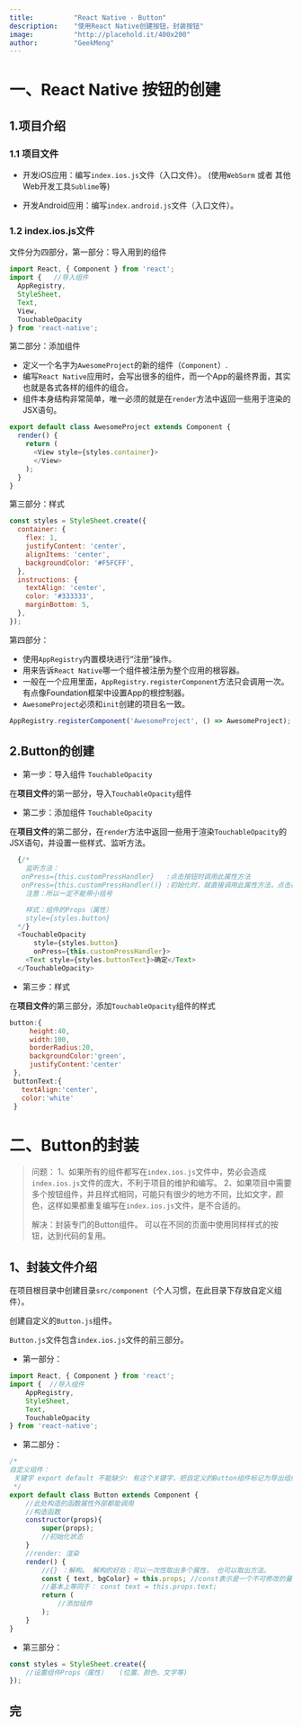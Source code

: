 ```yaml
---
title:          "React Native - Button"
description:    "使用React Native创建按钮，封装按钮"
image:          "http://placehold.it/400x200"
author:         "GeekMeng"
---
```


一、React Native 按钮的创建
===============

1.项目介绍
-------------

### 1.1 项目文件 ###

* 开发iOS应用：编写`index.ios.js`文件（入口文件）。
(使用`WebSorm` 或者 其他Web开发工具`Sublime`等)

* 开发Android应用：编写`index.android.js`文件（入口文件）。

### 1.2 index.ios.js文件 ###

文件分为四部分，第一部分：导入用到的组件

```JavaScript
import React, { Component } from 'react';
import {   //导入组件
  AppRegistry,
  StyleSheet,
  Text,
  View,
  TouchableOpacity    
} from 'react-native';
```

第二部分：添加组件

* 定义一个名字为`AwesomeProject`的新的组件（`Component`）.
* 编写`React Native`应用时，会写出很多的组件，而一个App的最终界面，其实也就是各式各样的组件的组合。
* 组件本身结构非常简单，唯一必须的就是在`render`方法中返回一些用于渲染的JSX语句。

```JavaScript
export default class AwesomeProject extends Component {
  render() {
    return (
      <View style={styles.container}>
      </View>
    );
  }
}
```

第三部分：样式

```JavaScript
const styles = StyleSheet.create({
  container: {
    flex: 1,
    justifyContent: 'center',
    alignItems: 'center',
    backgroundColor: '#F5FCFF',
  },
  instructions: {
    textAlign: 'center',
    color: '#333333',
    marginBottom: 5,
  },
});
```

第四部分：

* 使用`AppRegistry`内置模块进行“注册”操作。
* 用来告诉`React Native`哪一个组件被注册为整个应用的根容器。
* 一般在一个应用里面，`AppRegistry.registerComponent`方法只会调用一次。
  有点像Foundation框架中设置App的根控制器。
* `AwesomeProject`必须和`init`创建的项目名一致。

```JavaScript
AppRegistry.registerComponent('AwesomeProject', () => AwesomeProject);
```

2.Button的创建
-------------

* 第一步：导入组件 `TouchableOpacity`    

在**项目文件**的第一部分，导入`TouchableOpacity`组件

* 第二步：添加组件 `TouchableOpacity`

在**项目文件**的第二部分，在`render`方法中返回一些用于渲染`TouchableOpacity`的JSX语句，并设置一些样式、监听方法。

```JavaScript
  {/*
    监听方法：
   onPress={this.customPressHandler}   :点击按钮时调用此属性方法
   onPress={this.customPressHandler()} :初始化时，就直接调用此属性方法，点击按钮不会调用此方法
    注意：所以一定不能带小括号

    样式：组件的Props（属性）
    style={styles.button}
  */}
  <TouchableOpacity
      style={styles.button}
      onPress={this.customPressHandler}>
    <Text style={styles.buttonText}>确定</Text>
  </TouchableOpacity>
```

* 第三步：样式

在**项目文件**的第三部分，添加`TouchableOpacity`组件的样式

```JavaScript
button:{
     height:40,
     width:100,
     borderRadius:20,
     backgroundColor:'green',
     justifyContent:'center'
 },
 buttonText:{
   textAlign:'center',
   color:'white'
 }
```

二、Button的封装
===============

>问题：
  1、如果所有的组件都写在`index.ios.js`文件中，势必会造成`index.ios.js`文件的庞大，不利于项目的维护和编写。
  2、如果项目中需要多个按钮组件，并且样式相同，可能只有很少的地方不同，比如文字，颜色，这样如果都重复编写在`index.ios.js`文件，是不合适的。
>
>解决：封装专门的Button组件。
可以在不同的页面中使用同样样式的按钮，达到代码的复用。


1、封装文件介绍
-------------

在项目根目录中创建目录`src/component`（个人习惯，在此目录下存放自定义组件）。

创建自定义的`Button.js`组件。

`Button.js`文件包含`index.ios.js`文件的前三部分。

* 第一部分：

```JavaScript
import React, { Component } from 'react';
import {  //导入组件
    AppRegistry,
    StyleSheet,
    Text,
    TouchableOpacity    
} from 'react-native';
```

* 第二部分：

```JavaScript
/*
自定义组件：
 关键字 export default 不能缺少: 有这个关键字，把自定义的Button组件标记为导出组件，这样Button组件才可以被其它文件所引用。
 */
export default class Button extends Component {
    //此处构造的函数属性外部都能调用
    //构造函数
    constructor(props){
        super(props);
        //初始化状态
    }
    //render: 渲染
    render() {
        //{} ：解构。 解构的好处：可以一次性取出多个属性， 也可以取出方法。
        const { text, bgColor} = this.props; //const表示是一个不可修改的量
        //基本上等同于： const text = this.props.text;
        return (
            //添加组件
        );
    }
}
```

* 第三部分：

```JavaScript
const styles = StyleSheet.create({
    //设置组件Props（属性）   (位置、颜色、文字等)
});
```





## 完 ##
